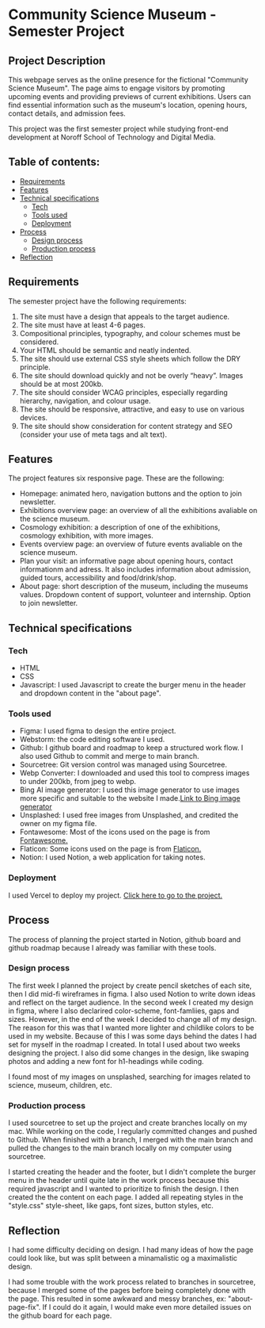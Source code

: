 # Community Science Museum - Semester Project


## Project Description
This webpage serves as the online presence for the fictional "Community Science Museum". The page aims to engage visitors by promoting upcoming events and providing previews of current exhibitions. Users can find essential information such as the museum's location, opening hours, contact details, and admission fees.

This project was the first semester project while studying front-end development at Noroff School of Technology and Digital Media.

## Table of contents:
- [Requirements](#requirements)
- [Features](#features)
- [Technical specifications](#technical-specifications)
  - [Tech](#tech)
  - [Tools used](#tools-used)
  - [Deployment](#deployment)
- [Process](#process)
  - [Design process](#design-process)
  - [Production process](#production-process)
- [Reflection](#reflection)

## Requirements
The semester project have the following requirements:

1. The site must have a design that appeals to the target audience.
2. The site must have at least 4-6 pages.
3. Compositional principles, typography, and colour schemes must be considered.
4. Your HTML should be semantic and neatly indented.
5. The site should use external CSS style sheets which follow the DRY principle.
6. The site should download quickly and not be overly “heavy”. Images should be at most
200kb.
7. The site should consider WCAG principles, especially regarding hierarchy, navigation,
and colour usage.
8. The site should be responsive, attractive, and easy to use on various devices.
9. The site should show consideration for content strategy and SEO (consider your use of
meta tags and alt text).

## Features
The project features six responsive page. These are the following:
- Homepage: animated hero, navigation buttons and the option to join newsletter.
- Exhibitions overview page: an overview of all the exhibitions avaliable on the science museum.
- Cosmology exhibition: a description of one of the exhibitions, cosmology exhibition, with more images.
- Events overview page: an overview of future events avaliable on the science museum.
- Plan your visit: an informative page about opening hours, contact informationm and adress. It also includes information about admission, guided tours, accessibility and food/drink/shop.
- About page: short description of the museum, including the museums values. Dropdown content of support, volunteer and internship. Option to join newsletter.

## Technical specifications

### Tech
- HTML
- CSS
- Javascript: I used Javascript to create the burger menu in the header and dropdown content in the "about page".

### Tools used
- Figma: I used figma to design the entire project. 
- Webstorm: the code editing software I used.
- Github: I github board and roadmap to keep a structured work flow. I also used Github to commit and merge to main branch.
- Sourcetree: Git version control was managed using Sourcetree.
- Webp Converter: I downloaded and used this tool to compress images to under 200kb, from jpeg to webp.
- Bing AI image generator: I used this image generator to use images more specific and suitable to the website I made.[Link to Bing image generator](https://www.bing.com/images/create?FORM=GDPGLP)
- Unsplashed: I used free images from Unsplashed, and credited the owner on my figma file.
- Fontawesome: Most of the icons used on the page is from [Fontawesome.](https://fontawesome.com/icons)
- Flaticon: Some icons used on the page is from [Flaticon.](https://www.flaticon.com/)
- Notion: I used Notion, a web application for taking notes.

### Deployment 
I used Vercel to deploy my project. [Click here to go to the project.](https://semester-project-2023.vercel.app/)
  
## Process
The process of planning the project started in Notion, github board and github roadmap because I already was familiar with these tools.

### Design process
The first week I planned the project by create pencil sketches of each site, then I did mid-fi wireframes in figma. I also used Notion to write down ideas and reflect on the target audience. In the second week I created my design in figma, where I also declarired color-scheme, font-famliies, gaps and sizes. However, in the end of the week I decided to change all of my design. The reason for this was that I wanted more lighter and childlike colors to be used in my website. Because of this I was some days behind the dates I had set for myself in the roadmap I created. In total I used about two weeks designing the project. I also did some changes in the design, like swaping photos and adding a new font for h1-headings while coding.

I found most of my images on unsplashed, searching for images related to science, museum, children, etc.

### Production process
I used sourcetree to set up the project and create branches locally on my mac. While working on the code, I regularly committed changes and pushed to Github. When finished with a branch, I merged with the main branch and pulled the changes to the main branch locally on my computer using sourcetree. 

I started creating the header and the footer, but I didn't complete the burger menu in the header until quite late in the work process because this required javascript and I wanted to prioritize to finish the design. I then created the the content on each page. I added all repeating styles in the "style.css" style-sheet, like gaps, font sizes, button styles, etc. 

## Reflection
I had some difficulty deciding on design. I had many ideas of how the page could look like, but was split between a minamalistic og a maximalistic design.

I had some trouble with the work process related to branches in sourcetree, because I merged some of the pages before being completely done with the page. This resulted in some awkward and messy branches, ex: "about-page-fix". If I could do it again, I would make even more detailed issues on the github board for each page. 



